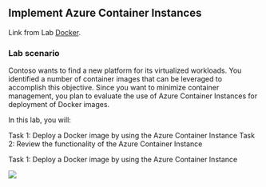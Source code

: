 ## Implement Azure Container Instances 

Link from Lab [Docker](https://microsoftlearning.github.io/AZ-104-MicrosoftAzureAdministrator/Instructions/Labs/LAB_09b-Implement_Azure_Container_Instances.html).

### Lab scenario

Contoso wants to find a new platform for its virtualized workloads. You identified a number of container images that can be leveraged to accomplish this objective. Since you want to minimize container management, you plan to evaluate the use of Azure Container Instances for deployment of Docker images.

In this lab, you will:

Task 1: Deploy a Docker image by using the Azure Container Instance
Task 2: Review the functionality of the Azure Container Instance


Task 1: Deploy a Docker image by using the Azure Container Instance

![](/images/Screenshot_2.png "")
